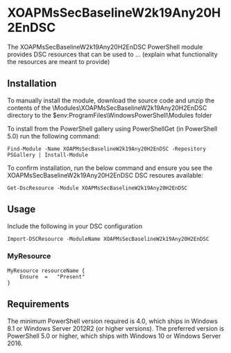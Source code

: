 # XOAPMsSecBaselineW2k19Any20H2EnDSC

The XOAPMsSecBaselineW2k19Any20H2EnDSC PowerShell module provides
DSC resources that can be used to ... (explain what functionality the resources are meant to provide)

## Installation

To manually install the module, download the source code and unzip the contents
of the \Modules\XOAPMsSecBaselineW2k19Any20H2EnDSC directory to the
$env:ProgramFiles\WindowsPowerShell\Modules folder

To install from the PowerShell gallery using PowerShellGet (in PowerShell 5.0)
run the following command:

    Find-Module -Name XOAPMsSecBaselineW2k19Any20H2EnDSC -Repository PSGallery | Install-Module

To confirm installation, run the below command and ensure you see the
XOAPMsSecBaselineW2k19Any20H2EnDSC DSC resoures available:

    Get-DscResource -Module XOAPMsSecBaselineW2k19Any20H2EnDSC

## Usage

Include the following in your DSC configuration

    Import-DSCResource -ModuleName XOAPMsSecBaselineW2k19Any20H2EnDSC

### MyResource

    MyResource resourceName {
        Ensure  =   "Present"
    }

## Requirements

The minimum PowerShell version required is 4.0, which ships in Windows 8.1
or Windows Server 2012R2 (or higher versions). The preferred version is
PowerShell 5.0 or higher, which ships with Windows 10 or Windows Server 2016.
